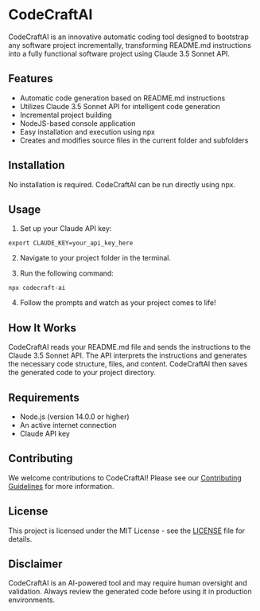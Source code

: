 # CodeCraftAI

CodeCraftAI is an innovative automatic coding tool designed to bootstrap any software project incrementally, transforming README.md instructions into a fully functional software project using Claude 3.5 Sonnet API.

## Features

-   Automatic code generation based on README.md instructions
-   Utilizes Claude 3.5 Sonnet API for intelligent code generation
-   Incremental project building
-   NodeJS-based console application
-   Easy installation and execution using npx
-   Creates and modifies source files in the current folder and subfolders

## Installation

No installation is required. CodeCraftAI can be run directly using npx.

## Usage

1. Set up your Claude API key:

`export CLAUDE_KEY=your_api_key_here`

2. Navigate to your project folder in the terminal.

3. Run the following command:

`npx codecraft-ai`

4. Follow the prompts and watch as your project comes to life!

## How It Works

CodeCraftAI reads your README.md file and sends the instructions to the Claude 3.5 Sonnet API. The API interprets the instructions and generates the necessary code structure, files, and content. CodeCraftAI then saves the generated code to your project directory.

## Requirements

-   Node.js (version 14.0.0 or higher)
-   An active internet connection
-   Claude API key

## Contributing

We welcome contributions to CodeCraftAI! Please see our [Contributing Guidelines](CONTRIBUTING.md) for more information.

## License

This project is licensed under the MIT License - see the [LICENSE](LICENSE) file for details.

## Disclaimer

CodeCraftAI is an AI-powered tool and may require human oversight and validation. Always review the generated code before using it in production environments.
